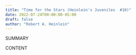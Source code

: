 ```yaml
---
title: "Time for the Stars (Heinlein's Juveniles  #10)"
date: 2022-07-24T00:00:00-05:00
draft: false
author: "Robert A. Heinlein"
---
```


SUMMARY

<!--more-->

CONTENT